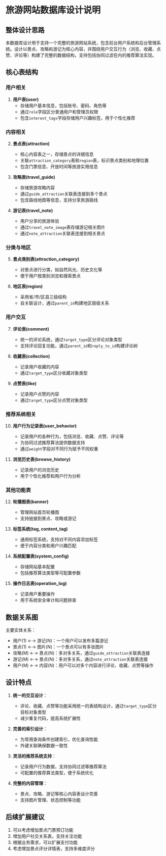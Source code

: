 # 旅游网站数据库设计说明

## 整体设计思路

本数据库设计用于支持一个完整的旅游网站系统，包含前台用户系统和后台管理系统。设计以景点、攻略和游记为核心内容，并围绕用户交互行为（浏览、收藏、点赞、评论等）构建了完整的数据结构，支持包括协同过滤在内的推荐算法实现。

## 核心表结构

### 用户相关

1. **用户表(user)**
   - 存储用户基本信息，包括账号、密码、角色等
   - 通过`role`字段区分普通用户和管理员权限
   - 包含`interest_tags`字段存储用户兴趣标签，用于个性化推荐

### 内容相关

2. **景点表(attraction)**
   - 核心内容表之一，存储景点的详细信息
   - 关联`attraction_category`表和`region`表，标识景点类别和地理位置
   - 包含门票信息、开放时间等旅游实用信息

3. **攻略表(travel_guide)**
   - 存储旅游攻略内容
   - 通过`guide_attraction`关联表连接到多个景点
   - 包含路线地图等信息，支持分享旅游路线

4. **游记表(travel_note)**
   - 用户分享的旅游体验
   - 通过`travel_note_image`表存储游记相关图片
   - 通过`note_attraction`关联表连接到相关景点

### 分类与地区

5. **景点类别表(attraction_category)**
   - 对景点进行分类，如自然风光、历史文化等
   - 便于用户按类别浏览和搜索景点

6. **地区表(region)**
   - 采用省/市/区县三级结构
   - 自关联设计，通过`parent_id`构建地区层级关系

### 用户交互

7. **评论表(comment)**
   - 统一的评论系统，通过`target_type`区分评论对象类型
   - 支持评论回复功能，通过`parent_id`和`reply_to_id`构建评论树

8. **收藏表(collection)**
   - 记录用户收藏的内容
   - 通过`target_type`区分收藏对象类型

9. **点赞表(like)**
   - 记录用户点赞的内容
   - 通过`target_type`区分点赞对象类型

### 推荐系统相关

10. **用户行为记录表(user_behavior)**
    - 记录用户的各种行为，包括浏览、收藏、点赞、评论等
    - 为协同过滤推荐算法提供数据支持
    - 通过`weight`字段对不同行为赋予不同权重

11. **浏览历史表(browse_history)**
    - 记录用户的浏览历史
    - 用于个性化推荐和用户行为分析

### 其他功能表

12. **轮播图表(banner)**
    - 管理网站首页轮播图
    - 支持链接到景点、攻略或游记

13. **标签系统(tag, content_tag)**
    - 通用标签系统，支持对不同内容添加标签
    - 便于内容分类和用户兴趣匹配

14. **系统配置表(system_config)**
    - 存储网站基本配置
    - 包括推荐算法类型等可配置参数

15. **操作日志表(operation_log)**
    - 记录用户重要操作
    - 用于系统安全审计和问题排查

## 数据关系图

主要实体关系：
- 用户(1) ←→ 游记(N)：一个用户可以发布多篇游记
- 景点(1) ←→ 图片(N)：一个景点可以有多张图片
- 攻略(M) ←→ 景点(N)：多对多关系，通过`guide_attraction`关联表连接
- 游记(M) ←→ 景点(N)：多对多关系，通过`note_attraction`关联表连接
- 用户(M) ←→ 内容(N)：用户可以对多个内容进行评论、收藏、点赞等操作

## 设计特点

1. **统一的交互设计**：
   - 评论、收藏、点赞等功能采用统一的表结构设计，通过`target_type`区分目标对象类型
   - 减少重复代码，提高系统扩展性

2. **完善的索引设计**：
   - 为常用查询条件创建索引，优化查询性能
   - 外键关联确保数据一致性

3. **灵活的推荐系统支持**：
   - 记录用户行为数据，支持协同过滤等推荐算法
   - 可配置的推荐算法类型，便于系统优化

4. **完整的内容管理**：
   - 景点、攻略、游记等核心内容表设计完善
   - 支持图片管理、状态控制等功能

## 后续扩展建议

1. 可以考虑增加景点门票预订功能
2. 增加用户社交关系表，支持关注功能
3. 根据业务需求，可以扩展支付功能
4. 考虑增加景点评分详情表，支持多维度评分 